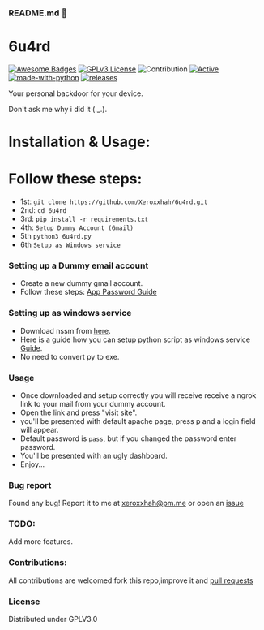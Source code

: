 ### README.md 👋
# 6u4rd
[![Awesome Badges](https://img.shields.io/badge/badges-awesome-green.svg)](https://github.com/Xeroxxhah/6u4rd)
[![GPLv3 License](https://img.shields.io/badge/License-GPL%20v3-yellow.svg)](https://opensource.org/licenses/)
![Contribution](https://img.shields.io/badge/Contributions-Welcome-<brightgreen>)
[![Active](http://img.shields.io/badge/Status-Active-green.svg)](https://github.com/Xeroxxhah)
[![made-with-python](https://img.shields.io/badge/Made%20with-Python-1f425f.svg)](https://www.python.org/)
[![releases](https://img.shields.io/github/release/Xeroxxhah/6u4rd.svg)](https://github.com/Xeroxxhah/6u4rd/releases)

Your personal backdoor for your device.

Don't ask me why i did it (._.).

# Installation & Usage:

# Follow these steps: 
- 1st: ```git clone https://github.com/Xeroxxhah/6u4rd.git```
- 2nd: ```cd 6u4rd```
- 3rd: ```pip install -r requirements.txt```
- 4th: ```Setup Dummy Account (Gmail)```
- 5th  ```python3 6u4rd.py```
- 6th  ```Setup as Windows service```


### Setting up a Dummy email account
- Create a new dummy gmail account.
- Follow these steps: [App Password Guide](https://support.google.com/mail/answer/185833?hl=en)

### Setting up as windows service
- Download nssm from [here](https://nssm.cc/download).
- Here is a guide how you can setup python script as windows service [Guide](https://www.mssqltips.com/sqlservertip/7325/how-to-run-a-python-script-windows-service-nssm/).
- No need to convert py to exe.

### Usage
- Once downloaded and setup correctly you will receive receive a ngrok link to your mail from your dummy account.
- Open the link and press "visit site".
- you'll be presented with default apache page, press p and a login field will appear.
- Default password is ```pass```, but if you changed the password enter password.
- You'll be presented with an ugly dashboard.
- Enjoy...

### Bug report
Found any bug!
Report it to me at xeroxxhah@pm.me
or open an [issue](https://github.com/Xeroxxhah/6u4rd/issues)

### TODO:
Add more features.

### Contributions:
All contributions are welcomed.fork this repo,improve it and [pull requests](https://github.com/Xeroxxhah/6u4rd/pulls)
### License
Distributed under GPLV3.0
